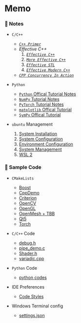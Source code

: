 # Memo

### 🌱 Notes

- `C/C++`
    - *[`C++ Primer`](https://github.com/AXIHIXA/Memo/blob/master/notes/cpp/cpp_primer_notes.md)*
    - *Effective C++*
        1. *[`Effective C++`](https://github.com/AXIHIXA/Memo/blob/master/notes/cpp/effective_cpp_notes_01_effective_cpp.md)*
        2. *[`More Effective C++`](https://github.com/AXIHIXA/Memo/blob/master/notes/cpp/effective_cpp_notes_02_more_effective_cpp.md)*
        3. *[`Effective STL`](https://github.com/AXIHIXA/Memo/blob/master/notes/cpp/effective_cpp_notes_03_effective_stl.md)*
        4. *[`Effective Modern C++`](https://github.com/AXIHIXA/Memo/blob/master/notes/cpp/effective_cpp_notes_04_effective_modern_cpp.md)*
    - *[`CPP Concurrency In Action`](https://github.com/AXIHIXA/Memo/blob/master/notes/cpp/cpp_concurrency_in_action_notes.md)*

- `Python`
    - [`Python` Offical Tutorial Notes](https://github.com/AXIHIXA/Memo/blob/master/notes/py/py.md)
    - [`NumPy` Tutorial Notes](https://github.com/AXIHIXA/Memo/blob/master/notes/py/numpy.md)
    - [`PyTorch` Tutorial Notes](https://github.com/AXIHIXA/Memo/blob/master/notes/py/pytorch.md)
    - [`matplotlib` Offical Tutorial](https://github.com/AXIHIXA/Memo/blob/master/notes/py/matplotlib.md)
    - [`SymPy` Offical Tutorial](https://github.com/AXIHIXA/Memo/blob/master/notes/py/sympy/sympy.md)
    
- `ubuntu` Management
    1. [System Installation](https://github.com/AXIHIXA/Memo/blob/master/notes/ubuntu/01-system-installation.md)
    2. [System Configuration](https://github.com/AXIHIXA/Memo/blob/master/notes/ubuntu/02-system-configuration.md)
    3. [Environment Configuration](https://github.com/AXIHIXA/Memo/blob/master/notes/ubuntu/03-environment-configuration.md)
    4. [System Management](https://github.com/AXIHIXA/Memo/blob/master/notes/ubuntu/04-system-management.md)
    5. [WSL 2](https://github.com/AXIHIXA/Memo/blob/master/notes/ubuntu/05-wsl-2.md)
    
### 🌱 Sample Code

- `CMakeLists`
    - [Boost](https://github.com/AXIHIXA/Memo/blob/master/code/CMakeLists/Boost/CMakeLists.txt)
    - [CppDemo](https://github.com/AXIHIXA/Memo/blob/master/code/CMakeLists/CppDemo/CMakeLists.txt)
    - [Criterion](https://github.com/AXIHIXA/Memo/blob/master/code/CMakeLists/Criterion/CMakeLists.txt)
    - [OpenCV](https://github.com/AXIHIXA/Memo/blob/master/code/CMakeLists/OpenCV/CMakeLists.txt)
    - [OpenGL](https://github.com/AXIHIXA/Memo/blob/master/code/CMakeLists/OpenGL/CMakeLists.txt)
    - [OpenMesh + TBB](https://github.com/AXIHIXA/Memo/blob/master/code/CMakeLists/OpenMesh+TBB/CMakeLists.txt)
    - [Qt5](https://github.com/AXIHIXA/Memo/blob/master/code/CMakeLists/Qt5/CMakeLists.txt)
    - [Torch](https://github.com/AXIHIXA/Memo/blob/master/code/CMakeLists/Torch/CMakeLists.txt)

- `C/C++` Code
    - [debug.h](https://github.com/AXIHIXA/Memo/blob/master/code/debug.h)
    - [pipe_demo.c](https://github.com/AXIHIXA/Memo/blob/master/code/pipe_demo.c)
    - [Shader.h](https://github.com/AXIHIXA/Memo/blob/master/code/OpenGL/Shader.h)
    - [variadic.cpp](https://github.com/AXIHIXA/Memo/blob/master/code/variadic.cpp)

- `Python` Code
    - [python codes](https://github.com/AXIHIXA/Memo/blob/master/code/python_code.md)

- IDE Preferences
    - [Code Styles](https://github.com/AXIHIXA/Memo/tree/master/code/ide%20preferences)

- Windows Terminal config
    - [settings.json](https://github.com/AXIHIXA/Memo/tree/master/code/Windows%20Terminal)
